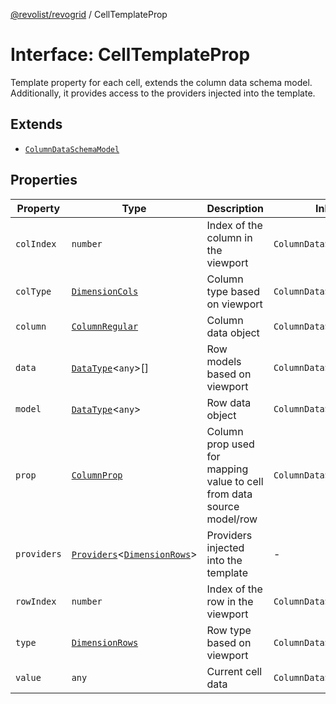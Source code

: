 [@revolist/revogrid](README.md) / CellTemplateProp

# Interface: CellTemplateProp

Template property for each cell, extends the column data schema model.
Additionally, it provides access to the providers injected into the template.

## Extends

- [`ColumnDataSchemaModel`](TypeAlias.ColumnDataSchemaModel.md)

## Properties

| Property | Type | Description | Inherited from | Defined in |
| ------ | ------ | ------ | ------ | ------ |
| `colIndex` | `number` | Index of the column in the viewport | `ColumnDataSchemaModel.colIndex` | [src/types/interfaces.ts:48](https://github.com/revolist/revogrid/blob/2a9402fdf050fa45d175b041168181a63cd72777/src/types/interfaces.ts#L48) |
| `colType` | [`DimensionCols`](TypeAlias.DimensionCols.md) | Column type based on viewport | `ColumnDataSchemaModel.colType` | [src/types/interfaces.ts:52](https://github.com/revolist/revogrid/blob/2a9402fdf050fa45d175b041168181a63cd72777/src/types/interfaces.ts#L52) |
| `column` | [`ColumnRegular`](Interface.ColumnRegular.md) | Column data object | `ColumnDataSchemaModel.column` | [src/types/interfaces.ts:40](https://github.com/revolist/revogrid/blob/2a9402fdf050fa45d175b041168181a63cd72777/src/types/interfaces.ts#L40) |
| `data` | [`DataType`](TypeAlias.DataType.md)\<`any`\>[] | Row models based on viewport | `ColumnDataSchemaModel.data` | [src/types/interfaces.ts:60](https://github.com/revolist/revogrid/blob/2a9402fdf050fa45d175b041168181a63cd72777/src/types/interfaces.ts#L60) |
| `model` | [`DataType`](TypeAlias.DataType.md)\<`any`\> | Row data object | `ColumnDataSchemaModel.model` | [src/types/interfaces.ts:36](https://github.com/revolist/revogrid/blob/2a9402fdf050fa45d175b041168181a63cd72777/src/types/interfaces.ts#L36) |
| `prop` | [`ColumnProp`](TypeAlias.ColumnProp.md) | Column prop used for mapping value to cell from data source model/row | `ColumnDataSchemaModel.prop` | [src/types/interfaces.ts:32](https://github.com/revolist/revogrid/blob/2a9402fdf050fa45d175b041168181a63cd72777/src/types/interfaces.ts#L32) |
| `providers` | [`Providers`](TypeAlias.Providers.md)\<[`DimensionRows`](TypeAlias.DimensionRows.md)\> | Providers injected into the template | - | [src/types/interfaces.ts:74](https://github.com/revolist/revogrid/blob/2a9402fdf050fa45d175b041168181a63cd72777/src/types/interfaces.ts#L74) |
| `rowIndex` | `number` | Index of the row in the viewport | `ColumnDataSchemaModel.rowIndex` | [src/types/interfaces.ts:44](https://github.com/revolist/revogrid/blob/2a9402fdf050fa45d175b041168181a63cd72777/src/types/interfaces.ts#L44) |
| `type` | [`DimensionRows`](TypeAlias.DimensionRows.md) | Row type based on viewport | `ColumnDataSchemaModel.type` | [src/types/interfaces.ts:56](https://github.com/revolist/revogrid/blob/2a9402fdf050fa45d175b041168181a63cd72777/src/types/interfaces.ts#L56) |
| `value` | `any` | Current cell data | `ColumnDataSchemaModel.value` | [src/types/interfaces.ts:64](https://github.com/revolist/revogrid/blob/2a9402fdf050fa45d175b041168181a63cd72777/src/types/interfaces.ts#L64) |

